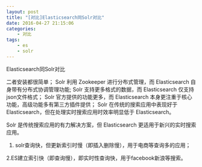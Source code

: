 ```yaml
---
layout: post
title: "[对比]Elasticsearch同Solr对比"
date: 2016-04-27 21:15:06 
categories: 
    - 对比
tags:
    - es
    - solr
---
```


Elasticsearch同Solr对比

<!--more-->


二者安装都很简单；
    Solr 利用 Zookeeper 进行分布式管理，而 Elasticsearch 自身带有分布式协调管理功能;
    Solr 支持更多格式的数据，而 Elasticsearch 仅支持json文件格式；
    Solr 官方提供的功能更多，而 Elasticsearch 本身更注重于核心功能，高级功能多有第三方插件提供；
    Solr 在传统的搜索应用中表现好于 Elasticsearch，但在处理实时搜索应用时效率明显低于 Elasticsearch。

Solr 是传统搜索应用的有力解决方案，但 Elasticsearch 更适用于新兴的实时搜索应用。

1. solr查询快，但更新索引时慢（即插入删除慢），用于电商等查询多的应用；

2.ES建立索引快（即查询慢），即实时性查询快，用于facebook新浪等搜索。




